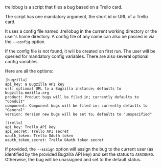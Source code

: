 trellobug is a script that files a bug based on a Trello card.

The script has one mandatory argument, the short id or URL of a Trello card.

It uses a config file named .trellobug in the current working directory
or the user's home directory.  A config file of any name can also be passed
in via the `--config` option.

If the config file is not found, it will be created on first run.  The user
will be queried for mandatory config variables.  There are also several optional
config variables.

Here are all the options:

    [bugzilla]
    api_key: a Bugzilla API key
    url: optional URL to a Bugzilla instance; defaults to bugzilla.mozilla.org
    product: Product bugs will be filed in; currently defaults to "Conduit"
    component: Component bugs will be filed in; currently defaults to "General"
    version: Version new bugs will be set to; defaults to "unspecified"

    [trello]
    api_key: Trello API key
    api_secret: Trello API secret
    oauth_token: Trello OAuth token
    oauth_token_secret: Trello OAuth token secret

If provided, the `--assign` option will assign the bug to the current user
(as identified by the provided Bugzilla API key) and set the status to
`ASSIGNED`.  Otherwise, the bug will be unassigned and set to the default
status.
